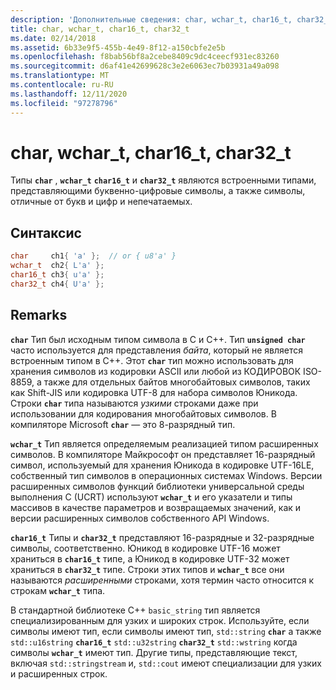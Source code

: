 ```yaml
---
description: 'Дополнительные сведения: char, wchar_t, char16_t, char32_t'
title: char, wchar_t, char16_t, char32_t
ms.date: 02/14/2018
ms.assetid: 6b33e9f5-455b-4e49-8f12-a150cbfe2e5b
ms.openlocfilehash: f8bab56bf8a2cebe8409c9dc4ceecf931ec83260
ms.sourcegitcommit: d6af41e42699628c3e2e6063ec7b03931a49a098
ms.translationtype: MT
ms.contentlocale: ru-RU
ms.lasthandoff: 12/11/2020
ms.locfileid: "97278796"
---
```

# <a name="char-wchar_t-char16_t-char32_t"></a>char, wchar_t, char16_t, char32_t

Типы **`char`** , **`wchar_t`** **`char16_t`** и **`char32_t`** являются встроенными типами, представляющими буквенно-цифровые символы, а также символы, отличные от букв и цифр и непечатаемых.

## <a name="syntax"></a>Синтаксис

```cpp
char     ch1{ 'a' };  // or { u8'a' }
wchar_t  ch2{ L'a' };
char16_t ch3{ u'a' };
char32_t ch4{ U'a' };
```

## <a name="remarks"></a>Remarks

**`char`** Тип был исходным типом символа в C и C++. Тип **`unsigned char`** часто используется для представления *байта*, который не является встроенным типом в C++. Этот **`char`** тип можно использовать для хранения символов из кодировки ASCII или любой из КОДИРОВОК ISO-8859, а также для отдельных байтов многобайтовых символов, таких как Shift-JIS или кодировка UTF-8 для набора символов Юникода. Строки **`char`** типа называются *узкими* строками даже при использовании для кодирования многобайтовых символов. В компиляторе Microsoft **`char`** — это 8-разрядный тип.

**`wchar_t`** Тип является определяемым реализацией типом расширенных символов. В компиляторе Майкрософт он представляет 16-разрядный символ, используемый для хранения Юникода в кодировке UTF-16LE, собственный тип символов в операционных системах Windows. Версии расширенных символов функций библиотеки универсальной среды выполнения C (UCRT) используют **`wchar_t`** и его указатели и типы массивов в качестве параметров и возвращаемых значений, как и версии расширенных символов собственного API Windows.

**`char16_t`** Типы и **`char32_t`** представляют 16-разрядные и 32-разрядные символы, соответственно. Юникод в кодировке UTF-16 может храниться в **`char16_t`** типе, а Юникод в кодировке UTF-32 может храниться в **`char32_t`** типе. Строки этих типов и **`wchar_t`** все они называются *расширенными* строками, хотя термин часто относится к строкам **`wchar_t`** типа.

В стандартной библиотеке C++ `basic_string` тип является специализированным для узких и широких строк. Используйте, если символы имеют тип, если символы имеют тип, `std::string` **`char`** а также `std::u16string` **`char16_t`** `std::u32string` **`char32_t`** `std::wstring` когда символы **`wchar_t`** имеют тип. Другие типы, представляющие текст, включая `std::stringstream` и, `std::cout` имеют специализации для узких и расширенных строк.
